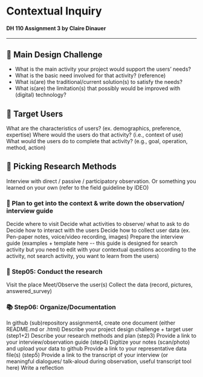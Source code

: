 # Contextual Inquiry
#### DH 110 Assignment 3 by Claire Dinauer

--------

## 📕 Main Design Challenge

- What is the main activity your project would support the users’ needs?
- What is the basic need involved for that activity? (reference)
- What is(are) the traditional/current solution(s) to satisfy the needs?
- What is(are) the limitation(s) that possibly would be improved with (digital) technology?

## 📙 Target Users 

What are the characteristics of users? (ex. demographics, preference, expertise) 
Where would the users do that activity? (i.e., context of use)
What would the users do to complete that activity? (e.g., goal, operation, method, action)

## 📒 Picking Research Methods

Interview with direct / passive / participatory observation.
Or something you learned on your own (refer to the field guideline by IDEO)

### 📗 Plan to get into the context & write down the observation/ interview guide 

Decide where to visit
Decide what activities to observe/ what to ask to do
Decide how to interact with the users 
Decide how to collect user data (ex. Pen-paper notes, voice/video recording, images)
Prepare the interview guide (examples + template here -- this guide is designed for search activity but you need to edit with your contextual questions according to the activity, not search activity, you want to learn from the users)

### 📘 Step05: Conduct the research

Visit the place
Meet/Observe the user(s)
Collect the data (record, pictures, answered_survey)

### 📚 Step06: Organize/Documentation

In github (sub)repository assignment4, create one document (either README.md or .html)
Describe your project design challenge + target user (step1+2)
Describe your research methods and plan (step3)
Provide a link to your interview/observation guide (step4) 
Digitize your notes (scan/photo) and upload your data to github
Provide a link to your representative data file(s) (step5)
Provide a link to the transcript of your interview (or meaningful dialogues/ talk-aloud during observation, useful transcript tool here) 
Write a reflection
